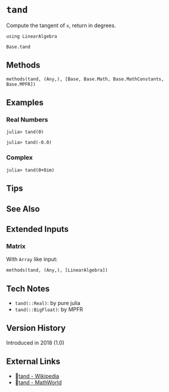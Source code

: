 # `tand`

Compute the tangent of `x`, return in degrees.

```@setup repl_only
using LinearAlgebra
```
```@docs
Base.tand
```


## Methods

```@repl
methods(tand, (Any,), [Base, Base.Math, Base.MathConstants, Base.MPFR])
```


## Examples

### Real Numbers
```jldoctest
julia> tand(0)

julia> tand(-0.0)
```

### Complex
```jldoctest
julia> tand(0+0im)
```

## Tips


## See Also



## Extended Inputs

### Matrix
With `Array` like input:
```@repl repl_only
methods(tand, (Any,), [LinearAlgebra])
```


## Tech Notes

- `tand(::Real)`: by pure julia
- `tand(::BigFloat)`: by MPFR


## Version History

Introduced in 2018 (1.0)


## External Links
- 🔗[tand - Wikipedia](https://en.wikipedia.org/wiki/ )
- 🔗[tand - MathWorld](https://mathworld.wolfram.com/ )

